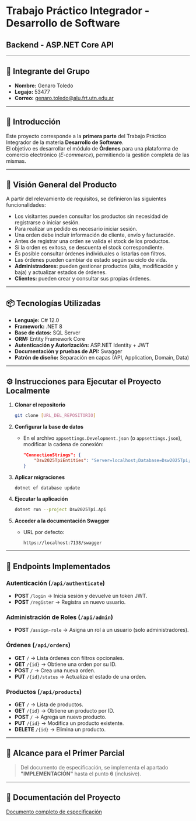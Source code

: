 # Trabajo Práctico Integrador - Desarrollo de Software
## Backend - ASP.NET Core API

---

## 📌 Integrante del Grupo
- **Nombre:** Genaro Toledo
- **Legajo:** 53477
- **Correo:** genaro.toledo@alu.frt.utn.edu.ar

---

## 📜 Introducción
Este proyecto corresponde a la **primera parte** del Trabajo Práctico Integrador de la materia **Desarrollo de Software**.  
El objetivo es desarrollar el módulo de **Órdenes** para una plataforma de comercio electrónico (*E-commerce*), permitiendo la gestión completa de las mismas.

---

## 🎯 Visión General del Producto
A partir del relevamiento de requisitos, se definieron las siguientes funcionalidades:

- Los visitantes pueden consultar los productos sin necesidad de registrarse o iniciar sesión.
- Para realizar un pedido es necesario iniciar sesión.
- Una orden debe incluir información de cliente, envío y facturación.
- Antes de registrar una orden se valida el stock de los productos.
- Si la orden es exitosa, se descuenta el stock correspondiente.
- Es posible consultar órdenes individuales o listarlas con filtros.
- Las órdenes pueden cambiar de estado según su ciclo de vida.
- **Administradores:** pueden gestionar productos (alta, modificación y baja) y actualizar estados de órdenes.
- **Clientes:** pueden crear y consultar sus propias órdenes.

---

## 📦 Tecnologías Utilizadas
- **Lenguaje:** C# 12.0
- **Framework:** .NET 8
- **Base de datos:** SQL Server
- **ORM:** Entity Framework Core
- **Autenticación y Autorización:** ASP.NET Identity + JWT
- **Documentación y pruebas de API:** Swagger
- **Patrón de diseño:** Separación en capas (API, Application, Domain, Data)

---

## ⚙️ Instrucciones para Ejecutar el Proyecto Localmente

1. **Clonar el repositorio**
   ```bash
   git clone [URL_DEL_REPOSITORIO]
   ```

2. **Configurar la base de datos**
   - En el archivo `appsettings.Development.json` (o `appsettings.json`), modificar la cadena de conexión:
     ```json
     "ConnectionStrings": {
         "Dsw2025TpiEntities": "Server=localhost;Database=Dsw2025Tpi;Trusted_Connection=True;TrustServerCertificate=True;"
     }
     ```

3. **Aplicar migraciones**
   ```bash
   dotnet ef database update
   ```

4. **Ejecutar la aplicación**
   ```bash
   dotnet run --project Dsw2025Tpi.Api
   ```

5. **Acceder a la documentación Swagger**
   - URL por defecto:
     ```
     https://localhost:7138/swagger
     ```

---

## 🔗 Endpoints Implementados

### Autenticación (`/api/authenticate`)
- **POST** `/login` → Inicia sesión y devuelve un token JWT.
- **POST** `/register` → Registra un nuevo usuario.

### Administración de Roles (`/api/admin`)
- **POST** `/assign-role` → Asigna un rol a un usuario (solo administradores).

### Órdenes (`/api/orders`)
- **GET** `/` → Lista órdenes con filtros opcionales.
- **GET** `/{id}` → Obtiene una orden por su ID.
- **POST** `/` → Crea una nueva orden.
- **PUT** `/{id}/status` → Actualiza el estado de una orden.

### Productos (`/api/products`)
- **GET** `/` → Lista de productos.
- **GET** `/{id}` → Obtiene un producto por ID.
- **POST** `/` → Agrega un nuevo producto.
- **PUT** `/{id}` → Modifica un producto existente.
- **DELETE** `/{id}` → Elimina un producto.

---

## 📄 Alcance para el Primer Parcial
> Del documento de especificación, se implementa el apartado **"IMPLEMENTACIÓN"** hasta el punto **6** (inclusive).

---

## 📎 Documentación del Proyecto
[Documento completo de especificación](https://frtutneduar.sharepoint.com/:b:/s/DSW2025/ETueAd4rTe1Gilj_Yfi64RYB5oz9s2dOamxKSfMFPREbiA?e=azZcwg)
